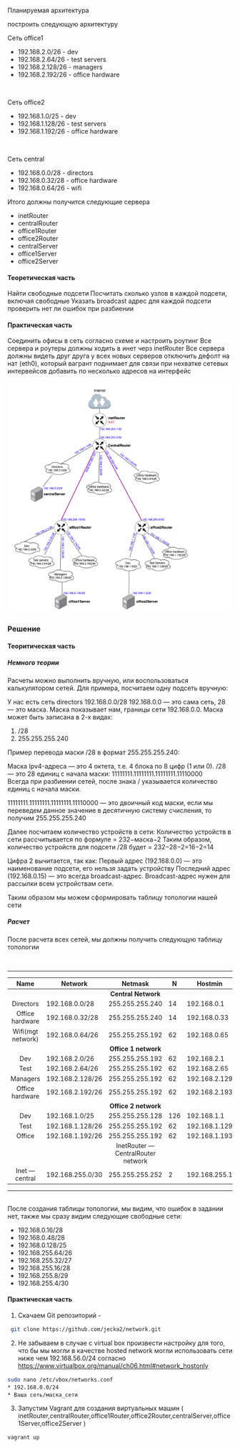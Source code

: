
Планируемая архитектура

построить следующую архитектуру

Сеть office1
* 192.168.2.0/26 - dev
* 192.168.2.64/26 - test servers
* 192.168.2.128/26 - managers
* 192.168.2.192/26 - office hardware
<br>

Сеть office2
* 192.168.1.0/25 - dev
* 192.168.1.128/26 - test servers
* 192.168.1.192/26 - office hardware
<br>

Сеть central
* 192.168.0.0/28 - directors
* 192.168.0.32/28 - office hardware
* 192.168.0.64/26 - wifi

Итого должны получится следующие сервера

* inetRouter
* centralRouter
* office1Router
* office2Router
* centralServer
* office1Server
* office2Server

#### Теоретическая часть

Найти свободные подсети
Посчитать сколько узлов в каждой подсети, включая свободные
Указать broadcast адрес для каждой подсети
проверить нет ли ошибок при разбиении

#### Практическая часть

Соединить офисы в сеть согласно схеме и настроить роутинг
Все сервера и роутеры должны ходить в инет черз inetRouter
Все сервера должны видеть друг друга
у всех новых серверов отключить дефолт на нат (eth0), который вагрант поднимает для связи
при нехватке сетевых интервейсов добавить по несколько адресов на интерфейс

![Схема сети](screenshots/network.png)


### Решение 

#### Теоритическая часть 

##### Немного теории

Расчеты можно выполнить вручную, или воспользоваться калькулятором сетей. Для примера, посчитаем одну подсеть вручную:

У нас есть сеть directors 192.168.0.0/28
192.168.0.0 — это сама сеть, 28 — это маска. Маска показывает нам, границы сети 192.168.0.0. Маска может быть записана в 2-х видах: 
1) /28
2) 255.255.255.240


Пример перевода маски /28 в формат 255.255.255.240:

Маска Ipv4-адреса — это 4 октета, т.е. 4 блока по 8 цифр (1 или 0). 
/28 — это 28 единиц с начала маски: 11111111.11111111.11111111.11110000  
Всегда при разбиении сетей, после знака / указывается количество единиц с начала маски.

11111111.11111111.11111111.11110000 — это двоичный код маски, если мы переведем данное значение в десятичную систему счисления, то получим 255.255.255.240

Далее посчитаем количество устройств в сети: 
Количество устройств в сети рассчитывается по формуле = 232−маска−2
Таким образом, количество устройств для подсети /28 будет = 232−28−2=16−2=14

Цифра 2 вычитается, так как:
Первый адрес (192.168.0.0) — это наименование подсети, его нельзя задать устройству
Последний адрес (192.168.0.15) — это всегда broadcast-адрес. Broadcast-адрес нужен для рассылки всем устройствам сети. 

Таким образом мы можем сформировать таблицу топологии нашей сети

##### Расчет 
После расчета всех сетей, мы должны получить следующую таблицу топологии

<br>

--------------------------------------------------
|Name|Network|Netmask|N|Hostmin|Hostmax|Broadcast|
|:----:|-------|:-------:|-|-------|-------|---------| 
|||               **Central Network**               |
|Directors | 192.168.0.0/28| 255.255.255.240 | 14 |192.168.0.1| 192.168.0.14| 192.168.0.15|
| Office hardware |192.168.0.32/28 |255.255.255.240| 14 |192.168.0.33| 192.168.0.46| 192.168.0.47|
|Wifi(mgt network)| 192.168.0.64/26 |255.255.255.192|62 |192.168.0.65 | 192.168.0.126|192.168.0.127|
|||**Office 1 network** |
| Dev | 192.168.2.0/26| 255.255.255.192| 62| 192.168.2.1|192.168.2.62| 192.168.2.63|
|Test| 192.168.2.64/26| 255.255.255.192| 62| 192.168.2.65|192.168.2.126| 192.168.2.127|
|Managers| 192.168.2.128/26| 255.255.255.192| 62 | 192.168.2.129 | 192.168.2.190| 192.168.2.191|
|Office hardware| 192.168.2.192/26| 255.255.255.192| 62| 192.168.2.193 | 192.168.2.254| 192.168.2.255|
|||**Office 2 network**|
|Dev | 192.168.1.0/25| 255.255.255.128 | 126 | 192.168.1.1| 192.168.1.126| 192.168.1.127|
|Test |192.168.1.128/26 |255.255.255.192 | 62| 192.168.1.129 | 192.168.1.190| 192.168.1.191|
|Office| 192.168.1.192/26 | 255.255.255.192 | 62 | 192.168.1.193 | 192.168.1.254| 192.168.1.255 |
|||InetRouter — CentralRouter network| 
| Inet — central|  192.168.255.0/30 | 255.255.255.252 | 2 | 192.168.255.1| 192.168.255.2|192.168.255.3|
-----------------------------------------------------------------------------------------------------------

<br>
После создания таблицы топологии, мы видим, что ошибок в задании нет, также мы сразу видим следующие свободные сети: 

* 192.168.0.16/28 
* 192.168.0.48/28
* 192.168.0.128/25
* 192.168.255.64/26
* 192.168.255.32/27
* 192.168.255.16/28
* 192.168.255.8/29  
* 192.168.255.4/30 


#### Практическая часть 

1) Скачаем Git репозиторий -
```bash 
 git clone https://github.com/jecka2/network.git
 ```

2) Не забываем в случае с virtual box  произвести настройку для того, что бы мы могли в качестве hosted network могли использовать сети ниже чем 192.168.56.0/24 согласно https://www.virtualbox.org/manual/ch06.html#network_hostonly

```bash
sudo nano /etc/vbox/networks.conf
* 192.168.0.0/24
* Ваша сеть/маска_сети
```

3) Запустим Vagrant для создания виртуальных машин ( inetRouter,centralRouter,office1Router,office2Router,centralServer,office1Server,office2Server )

 ```bash 
vagrant up
```


